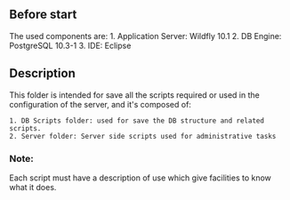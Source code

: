## Before start
The used components are:
	1. Application Server: Wildfly 10.1
	2. DB Engine: PostgreSQL 10.3-1
	3. IDE: Eclipse

## Description 
This folder is intended for save all the scripts required or used in the configuration of the server, and it's composed of:

	1. DB Scripts folder: used for save the DB structure and related scripts.
	2. Server folder: Server side scripts used for administrative tasks

### Note: 
Each script must have a description of use which give facilities to know what it does. 
